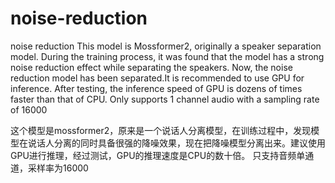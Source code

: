# noise-reduction
noise reduction
This model is Mossformer2, originally a speaker separation model. During the training process, it was found that the model has a strong noise reduction effect while separating the speakers. Now, the noise reduction model has been separated.It is recommended to use GPU for inference. After testing, the inference speed of GPU is dozens of times faster than that of CPU.
Only supports 1 channel audio with a sampling rate of 16000

这个模型是mossformer2，原来是一个说话人分离模型，在训练过程中，发现模型在说话人分离的同时具备很强的降噪效果，现在把降噪模型分离出来。建议使用GPU进行推理，经过测试，GPU的推理速度是CPU的数十倍。
只支持音频单通道，采样率为16000
